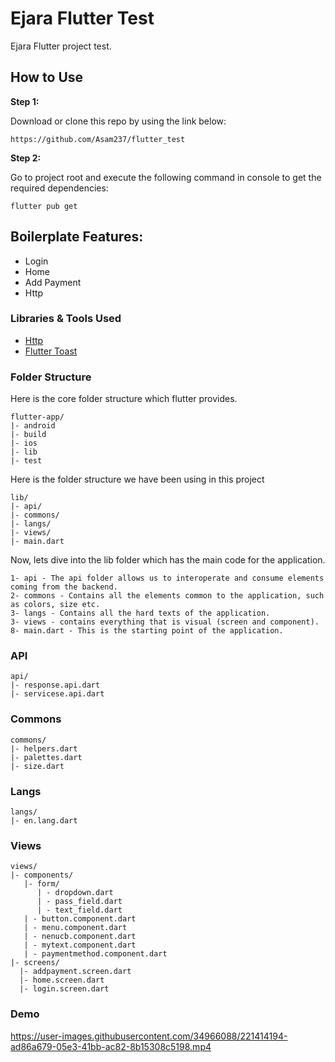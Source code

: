 # Ejara Flutter Test

Ejara Flutter project test.

## How to Use

**Step 1:**

Download or clone this repo by using the link below:

```
https://github.com/Asam237/flutter_test
```

**Step 2:**

Go to project root and execute the following command in console to get the required dependencies:

```
flutter pub get 
```

## Boilerplate Features:

* Login
* Home
* Add Payment
* Http

### Libraries & Tools Used

* [Http](https://pub.dev/packages/http)
* [Flutter Toast](https://pub.dev/packages/fluttertoast)

### Folder Structure
Here is the core folder structure which flutter provides.

```
flutter-app/
|- android
|- build
|- ios
|- lib
|- test
```

Here is the folder structure we have been using in this project

```
lib/
|- api/
|- commons/
|- langs/
|- views/
|- main.dart
```

Now, lets dive into the lib folder which has the main code for the application.

```
1- api - The api folder allows us to interoperate and consume elements coming from the backend.
2- commons - Contains all the elements common to the application, such as colors, size etc. 
3- langs - Contains all the hard texts of the application.
3- views - contains everything that is visual (screen and component). 
8- main.dart - This is the starting point of the application. 
```

### API


```
api/
|- response.api.dart
|- servicese.api.dart
```

### Commons


```
commons/
|- helpers.dart
|- palettes.dart
|- size.dart
```

### Langs


```
langs/
|- en.lang.dart
```

### Views

```
views/
|- components/
   |- form/
      | - dropdown.dart
      | - pass_field.dart
      | - text_field.dart
   | - button.component.dart
   | - menu.component.dart
   | - nenucb.component.dart
   | - mytext.component.dart
   | - paymentmethod.component.dart
|- screens/
  |- addpayment.screen.dart
  |- home.screen.dart
  |- login.screen.dart
```

### Demo


https://user-images.githubusercontent.com/34966088/221414194-ad86a679-05e3-41bb-ac82-8b15308c5198.mp4

